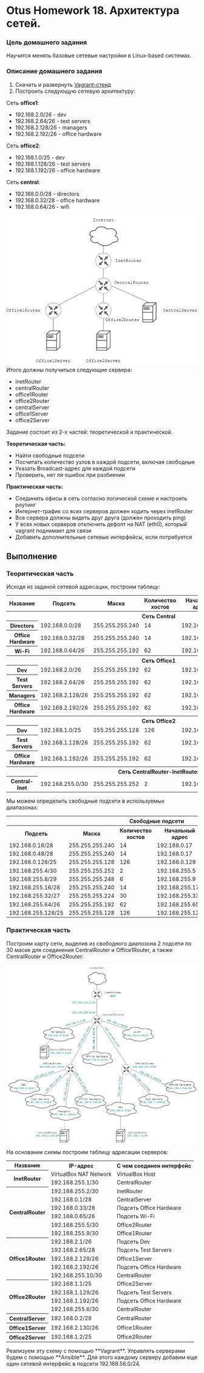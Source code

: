 # Otus Homework 18. Архитектура сетей.
### Цель домашнего задания
Научится менять базовые сетевые настройки в Linux-based системах.
### Описание домашнего задания
1. Скачать и развернуть [Vagrant-стенд](https://github.com/erlong15/otus-linux/tree/network)
2. Построить следующую сетевую архитектуру:
  
Сеть **office1**:  
- 192.168.2.0/26 - dev
- 192.168.2.64/26 - test servers
- 192.168.2.128/26 - managers
- 192.168.2.192/26 - office hardware

Сеть **office2**:  
- 192.168.1.0/25 - dev
- 192.168.1.128/26 - test servers
- 192.168.1.192/26 - office hardware

Сеть **central**:  
- 192.168.0.0/28 - directors
- 192.168.0.32/28 - office hardware
- 192.168.0.64/26 - wifi

![map 1](network_map_1.jpg)  
Итого должны получиться следующие сервера:
- inetRouter
- centralRouter
- office1Router
- office2Router
- centralServer
- office1Server
- office2Server
  
Задание состоит из 2-х частей: теоретической и практической.  
  
**Теоретическая часть:**
- Найти свободные подсети
- Посчитать количество узлов в каждой подсети, включая свободные
- Указать Broadcast-адрес для каждой подсети
- Проверить, нет ли ошибок при разбиении
  
**Практическая часть:**
- Соединить офисы в сеть согласно логической схеме и настроить роутинг
- Интернет-трафик со всех серверов должен ходить через inetRouter
- Все сервера должны видеть друг друга (должен проходить ping)
- У всех новых серверов отключить дефолт на NAT (eth0), который vagrant поднимает для связи
- Добавить дополнительные сетевые интерфейсы, если потребуется

## Выполнение
### Теоритическая часть
Исходя из заданой сетевой адресации, построим таблицу:
  
<table>
  <tr>
    <th>Название</th>
    <th>Подсеть</th>
    <th>Маска</th>
    <th>Количество хостов</th>
    <th>Начальный адрес</th>
    <th>Последний адрес</th>
    <th>Broadcast</th>
  </tr>
  <tr>
    <th colspan="7">Сеть Central</th>
  </tr>
  <tr>
    <th>Directors</th>
    <td>192.168.0.0/28</td>
    <td>255.255.255.240</td>
    <td>14</td>
    <td>192.168.0.1</td>
    <td>192.168.0.14</td>
    <td>192.168.0.15</td>
  </tr>
  <tr>
    <th>Office Hardware</th>
    <td>192.168.0.32/28</td>
    <td>255.255.255.240</td>
    <td>14</td>
    <td>192.168.0.33</td>
    <td>192.168.0.46</td>
    <td>192.168.0.47</td>
  </tr>
  <tr>
    <th>Wi-Fi</th>
    <td>192.168.0.64/26</td>
    <td>255.255.255.192</td>
    <td>62</td>
    <td>192.168.0.65</td>
    <td>192.168.0.126</td>
    <td>192.168.0.127</td>
  </tr>
  <tr>
    <th colspan="7">Сеть Office1</th>
  </tr>
  <tr>
    <th>Dev</th>
    <td>192.168.2.0/26</td>
    <td>255.255.255.192</td>
    <td>62</td>
    <td>192.168.0.1</td>
    <td>192.168.0.62</td>
    <td>192.168.0.63</td>
  </tr>
  <tr>
    <th>Test Servers</th>
    <td>192.168.2.64/26</td>
    <td>255.255.255.192</td>
    <td>62</td>
    <td>192.168.0.65</td>
    <td>192.168.0.126</td>
    <td>192.168.0.127</td>
  </tr>
  <tr>
    <th>Managers</th>
    <td>192.168.2.128/26</td>
    <td>255.255.255.192</td>
    <td>62</td>
    <td>192.168.0.129</td>
    <td>192.168.0.190</td>
    <td>192.168.0.191</td>
  </tr>
   <tr>
    <th>Office Hardware</th>
    <td>192.168.2.192/26</td>
    <td>255.255.255.192</td>
    <td>62</td>
    <td>192.168.0.193</td>
    <td>192.168.0.254</td>
    <td>192.168.0.255</td>
  </tr> 
  <tr>
    <th colspan="7">Сеть Office2</th>
  </tr>
  <tr>
    <th>Dev</th>
    <td>192.168.1.0/25</td>
    <td>255.255.255.128</td>
    <td>126</td>
    <td>192.168.1.1</td>
    <td>192.168.1.126</td>
    <td>192.168.1.127</td>
  </tr>
  <tr>
    <th>Test Servers</th>
    <td>192.168.1.128/26</td>
    <td>255.255.255.192</td>
    <td>62</td>
    <td>192.168.1.129</td>
    <td>192.168.1.190</td>
    <td>192.168.1.191</td>
  </tr>
   <tr>
    <th>Office Hardware</th>
    <td>192.168.1.192/26</td>
    <td>255.255.255.192</td>
    <td>62</td>
    <td>192.168.1.193</td>
    <td>192.168.1.254</td>
    <td>192.168.1.255</td>
  </tr> 
  <tr>
    <th colspan="7">Сеть CentralRouter-InetRouter</th>
  </tr>
  <tr>
    <th>Central-Inet</th>
    <td>192.168.255.0/30</td>
    <td>255.255.255.252</td>
    <td>2</td>
    <td>192.168.255.1</td>
    <td>192.168.255.2</td>
    <td>192.168.1.3</td>
  </tr>
</table>

Мы можем определить свободные подсети в используемых диапазонах:
  
<table>
<th colspan="7">Свободные подсети</th>
  <tr>
    <th>Подсеть</th>
    <th>Маска</th>
    <th>Количество хостов</th>
    <th>Начальный адрес</th>
    <th>Последний адрес</th>
    <th>Broadcast</th>
  </tr>
  <tr>
    <td>192.168.0.16/28</td>
    <td>255.255.255.240</td>
    <td>14</td>
    <td>192.168.0.17</td>
    <td>192.168.0.30</td>
    <td>192.168.0.31</td>
  </tr>
  <tr>
    <td>192.168.0.48/28</td>
    <td>255.255.255.240</td>
    <td>14</td>
    <td>192.168.0.17</td>
    <td>192.168.0.62</td>
    <td>192.168.0.63</td>
  </tr>  
    <tr>
    <td>192.168.0.128/25</td>
    <td>255.255.255.128</td>
    <td>126</td>
    <td>192.168.0.129</td>
    <td>192.168.0.254</td>
    <td>192.168.0.255</td>
  </tr>
  <tr>
    <td>192.168.255.4/30</td>
    <td>255.255.255.252</td>
    <td>2</td>
    <td>192.168.255.5</td>
    <td>192.168.255.6</td>
    <td>192.168.255.7</td>
  </tr>  
  <tr>
    <td>192.168.255.8/29</td>
    <td>255.255.255.248</td>
    <td>6</td>
    <td>192.168.255.9</td>
    <td>192.168.255.14</td>
    <td>192.168.255.15</td>
  </tr>  
  <tr>
    <td>192.168.255.16/28</td>
    <td>255.255.255.240</td>
    <td>14</td>
    <td>192.168.255.17</td>
    <td>192.168.255.30</td>
    <td>192.168.255.31</td>
  </tr>  
  <tr>
    <td>192.168.255.32/27</td>
    <td>255.255.255.224</td>
    <td>30</td>
    <td>192.168.255.33</td>
    <td>192.168.255.62</td>
    <td>192.168.255.63</td>
  </tr>  
  <tr>
    <td>192.168.255.64/26</td>
    <td>255.255.255.192</td>
    <td>62</td>
    <td>192.168.255.65</td>
    <td>192.168.255.126</td>
    <td>192.168.255.127</td>
  </tr>  
  <tr>
    <td>192.168.255.128/25</td>
    <td>255.255.255.128</td>
    <td>126</td>
    <td>192.168.255.129</td>
    <td>192.168.255.254</td>
    <td>192.168.255.255</td>
  </tr>  
</table>

### Практическая часть
Построим карту сети, выделив из свободного диапозона 2 подсети по 30 маске для соединения CentralRouter и Office1Router, а также CentralRouter и Office2Router:  
  
![map 2](network_map_2.jpg)

  
На основании схемы построим таблицу адресации серверов:
<table>
  <tr>
    <th>Название</th>
    <th>IP-адрес</th>
    <th>С чем соединен интерфейс</th>
  </tr>
  <tr>
    <th rowspan="2">InetRouter</th>
    <td>VirtualBox NAT Network</td>
    <td>VirtualBox Host</td>
  </tr>
  <tr>
    <td>192.168.255.1/30</td>
    <td>CentralRouter</td>
  </tr>  
    <tr>
    <th rowspan="6">CentralRouter</th>
    <td>192.168.255.2/30</td>
    <td>InetRouter</td>
  </tr>
  <tr>
    <td>192.168.0.1/28</td>
    <td>CentralServer</td>
  </tr>  
  <tr>
    <td>192.168.0.33/28</td>
    <td>Подсеть Office Hardware</td>
  </tr>  
   <tr>
    <td>192.168.0.65/26</td>
     <td>Подсеть Wi-Fi</td>
  </tr>
  <tr>
    <td>192.168.255.5/30</td>
     <td>Office2Router</td>
  </tr>
  <tr>
    <td>192.168.255.9/30</td>
     <td>Office1Router</td>
  </tr>
  <tr>
    <th rowspan="5">Office1Router</th>
    <td>192.168.2.1/26</td>
    <td>Подсеть Dev</td>
  </tr>
  <tr>
    <td>192.168.2.65/28</td>
    <td>Подсеть Test Servers</td>
  </tr>
  <tr>
    <td>192.168.2.129/26</td>
    <td>Office1Server</td>
  </tr>
  <tr>
    <td>192.168.2.192/26</td>
    <td>Подсеть Office Hardware</td>
  </tr>
  <tr>
    <td>192.168.255.10/30</td>
     <td>CentralRouter</td>
  </tr>
  <tr>
    <th rowspan="4">Office2Router</th>
    <td>192.168.1.1/25</td>
    <td>Office2Server</td>
  </tr>
  <tr>
    <td>192.168.1.129/26</td>
    <td>Подсеть Test Servers</td>
  </tr>
  <tr>
    <td>192.168.1.192/26</td>
    <td>Подсеть Office Hardware</td>
  </tr>
  <tr>
    <td>192.168.255.6/30</td>
     <td>CentralRouter</td>
  </tr>
  <tr>
    <th>CentralServer</th>
    <td>192.168.0.2/28</td>
    <td>CentralRouter</td>
  </tr>
  <tr>
    <th>Office1Server</th>
    <td>192.168.2.130/26</td>
    <td>Office1Router</td>
  </tr>
  <tr>
    <th>Office2Server</th>
    <td>192.168.1.2/25</td>
    <td>Office2Router</td>
  </tr>
</table>
Реализуем эту схему с помощью **Vagrant**.  Управлять серверами будем с помощью **Ansible**. Для этого каждому серверу добавим еще один сетевой интерфейс в подсети 192.168.56.0/24.
